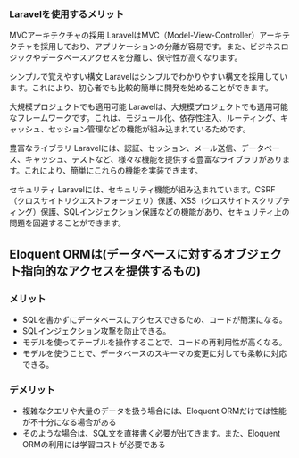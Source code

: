 ### Laravelを使用するメリット
MVCアーキテクチャの採用
LaravelはMVC（Model-View-Controller）アーキテクチャを採用しており、アプリケーションの分離が容易です。また、ビジネスロジックやデータベースアクセスを分離し、保守性が高くなります。

シンプルで覚えやすい構文
Laravelはシンプルでわかりやすい構文を採用しています。これにより、初心者でも比較的簡単に開発を始めることができます。

大規模プロジェクトでも適用可能
Laravelは、大規模プロジェクトでも適用可能なフレームワークです。これは、モジュール化、依存性注入、ルーティング、キャッシュ、セッション管理などの機能が組み込まれているためです。

豊富なライブラリ
Laravelには、認証、セッション、メール送信、データベース、キャッシュ、テストなど、様々な機能を提供する豊富なライブラリがあります。これにより、簡単にこれらの機能を実装できます。

セキュリティ
Laravelには、セキュリティ機能が組み込まれています。CSRF（クロスサイトリクエストフォージェリ）保護、XSS（クロスサイトスクリプティング）保護、SQLインジェクション保護などの機能があり、セキュリティ上の問題を回避することができます。

## Eloquent ORMは(データベースに対するオブジェクト指向的なアクセスを提供するもの)
### メリット
- SQLを書かずにデータベースにアクセスできるため、コードが簡潔になる。
- SQLインジェクション攻撃を防止できる。
- モデルを使ってテーブルを操作することで、コードの再利用性が高くなる。
- モデルを使うことで、データベースのスキーマの変更に対しても柔軟に対応できる。
### デメリット
- 複雑なクエリや大量のデータを扱う場合には、Eloquent ORMだけでは性能が不十分になる場合がある
- そのような場合は、SQL文を直接書く必要が出てきます。また、Eloquent ORMの利用には学習コストが必要である
